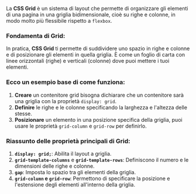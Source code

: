 La **CSS Grid** è un sistema di layout che permette di organizzare gli elementi di una pagina in una griglia bidimensionale, cioè su righe e colonne, in modo molto più flessibile rispetto a `flexbox`.

### Fondamenta di Grid:

In pratica, **CSS Grid** ti permette di suddividere uno spazio in righe e colonne e di posizionare gli elementi in quella griglia. È come un foglio di carta con linee orizzontali (righe) e verticali (colonne) dove puoi mettere i tuoi elementi.

### Ecco un esempio base di come funziona:

1. **Creare** un contenitore grid bisogna dichiarare che un contenitore sarà una griglia con la proprietà `display: grid`.
2. **Definire** le righe e le colonne specificando la larghezza e l'altezza delle stesse.
3. **Posizionare** un elemento in una posizione specifica della griglia, puoi usare le proprietà `grid-column` e `grid-row` per definirlo.

### Riassunto delle proprietà principali di Grid:

1. **`display: grid;`**: Abilita il layout a griglia.
2. **`grid-template-columns`** e **`grid-template-rows`**: Definiscono il numero e le dimensioni delle righe e colonne.
3. **`gap`**: Imposta lo spazio tra gli elementi della griglia.
4. **`grid-column` e `grid-row`**: Permettono di specificare la posizione e l'estensione degli elementi all'interno della griglia.